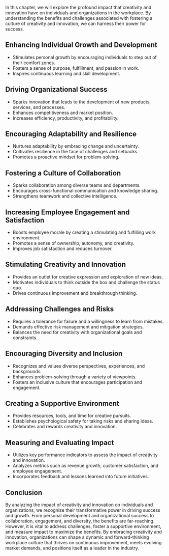
In this chapter, we will explore the profound impact that creativity and innovation have on individuals and organizations in the workplace. By understanding the benefits and challenges associated with fostering a culture of creativity and innovation, we can harness their power for success.

Enhancing Individual Growth and Development
-------------------------------------------

* Stimulates personal growth by encouraging individuals to step out of their comfort zones.
* Fosters a sense of purpose, fulfillment, and passion in work.
* Inspires continuous learning and skill development.

Driving Organizational Success
------------------------------

* Sparks innovation that leads to the development of new products, services, and processes.
* Enhances competitiveness and market position.
* Increases efficiency, productivity, and profitability.

Encouraging Adaptability and Resilience
---------------------------------------

* Nurtures adaptability by embracing change and uncertainty.
* Cultivates resilience in the face of challenges and setbacks.
* Promotes a proactive mindset for problem-solving.

Fostering a Culture of Collaboration
------------------------------------

* Sparks collaboration among diverse teams and departments.
* Encourages cross-functional communication and knowledge sharing.
* Strengthens teamwork and collective intelligence.

Increasing Employee Engagement and Satisfaction
-----------------------------------------------

* Boosts employee morale by creating a stimulating and fulfilling work environment.
* Promotes a sense of ownership, autonomy, and creativity.
* Improves job satisfaction and reduces turnover.

Stimulating Creativity and Innovation
-------------------------------------

* Provides an outlet for creative expression and exploration of new ideas.
* Motivates individuals to think outside the box and challenge the status quo.
* Drives continuous improvement and breakthrough thinking.

Addressing Challenges and Risks
-------------------------------

* Requires a tolerance for failure and a willingness to learn from mistakes.
* Demands effective risk management and mitigation strategies.
* Balances the need for creativity with organizational goals and constraints.

Encouraging Diversity and Inclusion
-----------------------------------

* Recognizes and values diverse perspectives, experiences, and backgrounds.
* Enhances problem-solving through a variety of viewpoints.
* Fosters an inclusive culture that encourages participation and engagement.

Creating a Supportive Environment
---------------------------------

* Provides resources, tools, and time for creative pursuits.
* Establishes psychological safety for taking risks and sharing ideas.
* Celebrates and rewards creativity and innovation.

Measuring and Evaluating Impact
-------------------------------

* Utilizes key performance indicators to assess the impact of creativity and innovation.
* Analyzes metrics such as revenue growth, customer satisfaction, and employee engagement.
* Incorporates feedback and lessons learned into future initiatives.

Conclusion
----------

By analyzing the impact of creativity and innovation on individuals and organizations, we recognize their transformative power in driving success and growth. From personal development and organizational success to collaboration, engagement, and diversity, the benefits are far-reaching. However, it is vital to address challenges, foster a supportive environment, and measure impact to maximize the benefits. By embracing creativity and innovation, organizations can shape a dynamic and forward-thinking workplace culture that thrives on continuous improvement, meets evolving market demands, and positions itself as a leader in the industry.
